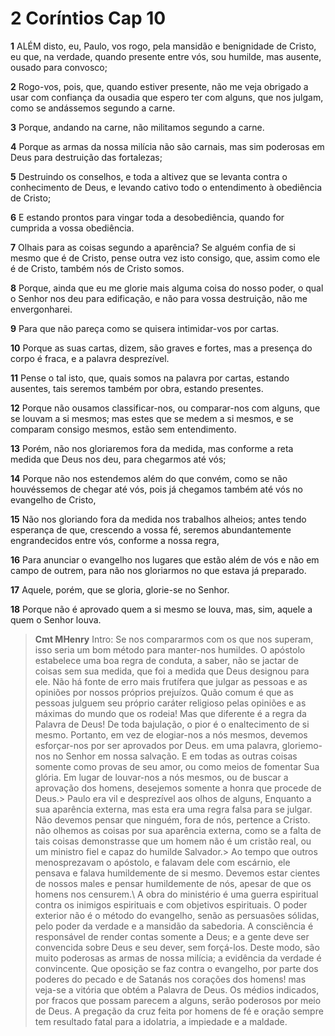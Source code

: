# 2 Coríntios Cap 10

**1** 	ALÉM disto, eu, Paulo, vos rogo, pela mansidão e benignidade de Cristo, eu que, na verdade, quando presente entre vós, sou humilde, mas ausente, ousado para convosco;

**2** 	Rogo-vos, pois, que, quando estiver presente, não me veja obrigado a usar com confiança da ousadia que espero ter com alguns, que nos julgam, como se andássemos segundo a carne.

**3** 	Porque, andando na carne, não militamos segundo a carne.

**4** 	Porque as armas da nossa milícia não são carnais, mas sim poderosas em Deus para destruição das fortalezas;

**5** 	Destruindo os conselhos, e toda a altivez que se levanta contra o conhecimento de Deus, e levando cativo todo o entendimento à obediência de Cristo;

**6** 	E estando prontos para vingar toda a desobediência, quando for cumprida a vossa obediência.

**7** 	Olhais para as coisas segundo a aparência? Se alguém confia de si mesmo que é de Cristo, pense outra vez isto consigo, que, assim como ele é de Cristo, também nós de Cristo somos.

**8** 	Porque, ainda que eu me glorie mais alguma coisa do nosso poder, o qual o Senhor nos deu para edificação, e não para vossa destruição, não me envergonharei.

**9** 	Para que não pareça como se quisera intimidar-vos por cartas.

**10** 	Porque as suas cartas, dizem, são graves e fortes, mas a presença do corpo é fraca, e a palavra desprezível.

**11** 	Pense o tal isto, que, quais somos na palavra por cartas, estando ausentes, tais seremos também por obra, estando presentes.

**12** 	Porque não ousamos classificar-nos, ou comparar-nos com alguns, que se louvam a si mesmos; mas estes que se medem a si mesmos, e se comparam consigo mesmos, estão sem entendimento.

**13** 	Porém, não nos gloriaremos fora da medida, mas conforme a reta medida que Deus nos deu, para chegarmos até vós;

**14** 	Porque não nos estendemos além do que convém, como se não houvéssemos de chegar até vós, pois já chegamos também até vós no evangelho de Cristo,

**15** 	Não nos gloriando fora da medida nos trabalhos alheios; antes tendo esperança de que, crescendo a vossa fé, seremos abundantemente engrandecidos entre vós, conforme a nossa regra,

**16** 	Para anunciar o evangelho nos lugares que estão além de vós e não em campo de outrem, para não nos gloriarmos no que estava já preparado.

**17** 	Aquele, porém, que se gloria, glorie-se no Senhor.

**18** 	Porque não é aprovado quem a si mesmo se louva, mas, sim, aquele a quem o Senhor louva.


> **Cmt MHenry** Intro: Se nos compararmos com os que nos superam, isso seria um bom método para manter-nos humildes. O apóstolo estabelece uma boa regra de conduta, a saber, não se jactar de coisas sem sua medida, que foi a medida que Deus designou para ele. Não há fonte de erro mais frutífera que julgar as pessoas e as opiniões por nossos próprios prejuízos. Quão comum é que as pessoas julguem seu próprio caráter religioso pelas opiniões e as máximas do mundo que os rodeia! Mas que diferente é a regra da Palavra de Deus! De toda bajulação, o pior é o enaltecimento de si mesmo. Portanto, em vez de elogiar-nos a nós mesmos, devemos esforçar-nos por ser aprovados por Deus. em uma palavra, gloriemo-nos no Senhor em nossa salvação. E em todas as outras coisas somente como provas de seu amor, ou como meios de fomentar Sua glória. Em lugar de louvar-nos a nós mesmos, ou de buscar a aprovação dos homens, desejemos somente a honra que procede de Deus.> Paulo era vil e desprezível aos olhos de alguns, Enquanto a sua aparência externa, mas esta era uma regra falsa para se julgar. Não devemos pensar que ninguém, fora de nós, pertence a Cristo. não olhemos as coisas por sua aparência externa, como se a falta de tais coisas demonstrasse que um homem não é um cristão real, ou um ministro fiel e capaz do humilde Salvador.> Ao tempo que outros menosprezavam o apóstolo, e falavam dele com escárnio, ele pensava e falava humildemente de si mesmo. Devemos estar cientes de nossos males e pensar humildemente de nós, apesar de que os homens nos censurem.\ A obra do ministério é uma guerra espiritual contra os inimigos espirituais e com objetivos espirituais. O poder exterior não é o método do evangelho, senão as persuasões sólidas, pelo poder da verdade e a mansidão da sabedoria. A consciência é responsável de render contas somente a Deus; e a gente deve ser convencida sobre Deus e seu dever, sem forçá-los. Deste modo, são muito poderosas as armas de nossa milícia; a evidência da verdade é convincente. Que oposição se faz contra o evangelho, por parte dos poderes do pecado e de Satanás nos corações dos homens! mas veja-se a vitória que obtém a Palavra de Deus. Os médios indicados, por fracos que possam parecem a alguns, serão poderosos por meio de Deus. A pregação da cruz feita por homens de fé e oração sempre tem resultado fatal para a idolatria, a impiedade e a maldade.